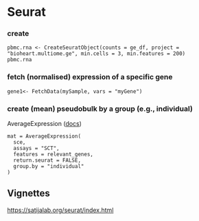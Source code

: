 # Seurat

### create
```
pbmc.rna <- CreateSeuratObject(counts = ge_df, project = "bioheart.multiome.ge", min.cells = 3, min.features = 200)
pbmc.rna
```

###  fetch (normalised) expression of a specific gene
```gene1<- FetchData(mySample, vars = "myGene")``` 

### create (mean) pseudobulk by a group (e.g., individual)
AverageExpression ([docs](https://rdrr.io/github/satijalab/seurat/man/AverageExpression.html))
```
mat = AverageExpression(
  sce,
  assays = "SCT",
  features = relevant_genes,
  return.seurat = FALSE,
  group.by = "individual"
)
``` 

## Vignettes

https://satijalab.org/seurat/index.html
